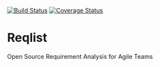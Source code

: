 [![Build Status](https://travis-ci.org/viniciuspires/reqlist.svg?branch=master)](https://travis-ci.org/viniciuspires/reqlist) [![Coverage Status](https://coveralls.io/repos/viniciuspires/reqlist/badge.svg)](https://coveralls.io/r/viniciuspires/reqlist)

Reqlist
=======

Open Source Requirement Analysis for Agile Teams
